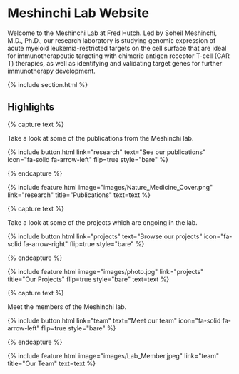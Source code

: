 ---
---

# Meshinchi Lab Website

Welcome to the Meshinchi Lab at Fred Hutch. Led by Soheil Meshinchi, M.D., Ph.D., our research laboratory is studying genomic expression of acute myeloid leukemia-restricted targets on the cell surface that are ideal for immunotherapeutic targeting with chimeric antigen receptor T-cell (CAR T) therapies, as well as identifying and validating target genes for further immunotherapy development.

{% include section.html %}

## Highlights

{% capture text %}

Take a look at some of the publications from the Meshinchi lab.

{%
  include button.html
  link="research"
  text="See our publications"
  icon="fa-solid fa-arrow-left"
  flip=true
  style="bare"
%}

{% endcapture %}

{%
  include feature.html
  image="images/Nature_Medicine_Cover.png"
  link="research"
  title="Publications"
  text=text
%}

{% capture text %}

Take a look at some of the projects which are ongoing in the lab.

{%
  include button.html
  link="projects"
  text="Browse our projects"
  icon="fa-solid fa-arrow-right"
  flip=true
  style="bare"
%}

{% endcapture %}

{%
  include feature.html
  image="images/photo.jpg"
  link="projects"
  title="Our Projects"
  flip=true
  style="bare"
  text=text
%}

{% capture text %}

Meet the members of the Meshinchi lab.

{%
  include button.html
  link="team"
  text="Meet our team"
  icon="fa-solid fa-arrow-left"
  flip=true
  style="bare"
%}

{% endcapture %}

{%
  include feature.html
  image="images/Lab_Member.jpeg"
  link="team"
  title="Our Team"
  text=text
%}
